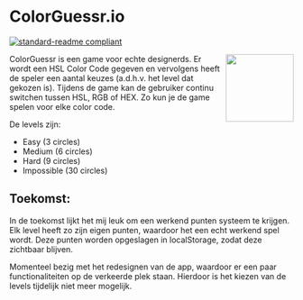 # ColorGuessr.io

[![standard-readme compliant](https://img.shields.io/badge/readme%20style-standard-brightgreen.svg?style=flat-square)](https://github.com/RichardLitt/standard-readme)

<a href="https://jochemvogel.nl.nl/"><img src="https://i.ibb.co/McD1Bzx/thinking.png" height= 120 width=120/ align="right"></a>

ColorGuessr is een game voor echte designerds. Er wordt een HSL Color Code gegeven en vervolgens heeft de speler een aantal keuzes (a.d.h.v. het level dat gekozen is). Tijdens de game kan de gebruiker continu switchen tussen HSL, RGB of HEX. Zo kun je de game spelen voor elke color code.

De levels zijn:
- Easy (3 circles)
- Medium (6 circles)
- Hard (9 circles)
- Impossible (30 circles)

## Toekomst:

In de toekomst lijkt het mij leuk om een werkend punten systeem te krijgen. Elk level heeft zo zijn eigen punten, waardoor het een echt werkend spel wordt. Deze punten worden opgeslagen in localStorage, zodat deze zichtbaar blijven.

Momenteel bezig met het redesignen van de app, waardoor er een paar functionaliteiten op de verkeerde plek staan. Hierdoor is het kiezen van de levels tijdelijk niet meer mogelijk.

